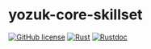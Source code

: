 # yozuk-core-skillset

[![GitHub license](https://img.shields.io/github/license/yozuk/yozuk.svg)](https://github.com/yozuk/yozuk/blob/main/LICENSE)
[![Rust](https://github.com/yozuk/yozuk/actions/workflows/rust.yml/badge.svg)](https://github.com/yozuk/yozuk/actions/workflows/rust.yml)
[![Rustdoc](https://img.shields.io/badge/doc-rustdoc-green.svg)](https://docs.rs/yozuk-core-skillset)